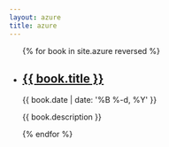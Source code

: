 ```yaml
---
layout: azure
title: azure
---
```


<ul class="post-list">
{% for book in site.azure reversed %}
    <li>
        <h2><a class="post-title" href="{{ book.url | prepend: site.baseurl }}">{{ book.title }}</a></h2>
        <p class="post-meta">{{ book.date | date: '%B %-d, %Y' }}</p>
        <p>{{ book.description }}</p>
      </li>
{% endfor %}
</ul>


